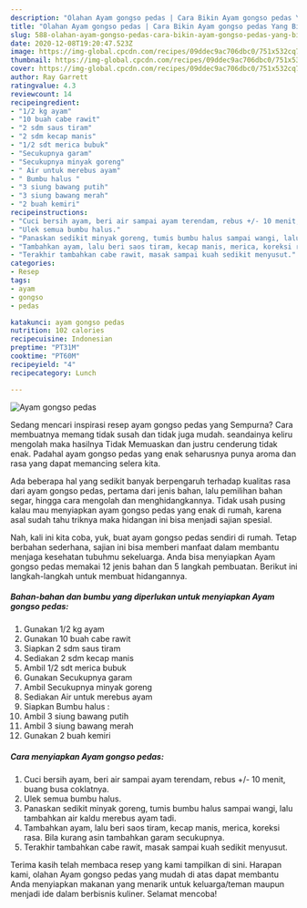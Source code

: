 ```yaml
---
description: "Olahan Ayam gongso pedas | Cara Bikin Ayam gongso pedas Yang Bisa Manjain Lidah"
title: "Olahan Ayam gongso pedas | Cara Bikin Ayam gongso pedas Yang Bisa Manjain Lidah"
slug: 588-olahan-ayam-gongso-pedas-cara-bikin-ayam-gongso-pedas-yang-bisa-manjain-lidah
date: 2020-12-08T19:20:47.523Z
image: https://img-global.cpcdn.com/recipes/09ddec9ac706dbc0/751x532cq70/ayam-gongso-pedas-foto-resep-utama.jpg
thumbnail: https://img-global.cpcdn.com/recipes/09ddec9ac706dbc0/751x532cq70/ayam-gongso-pedas-foto-resep-utama.jpg
cover: https://img-global.cpcdn.com/recipes/09ddec9ac706dbc0/751x532cq70/ayam-gongso-pedas-foto-resep-utama.jpg
author: Ray Garrett
ratingvalue: 4.3
reviewcount: 14
recipeingredient:
- "1/2 kg ayam"
- "10 buah cabe rawit"
- "2 sdm saus tiram"
- "2 sdm kecap manis"
- "1/2 sdt merica bubuk"
- "Secukupnya garam"
- "Secukupnya minyak goreng"
- " Air untuk merebus ayam"
- " Bumbu halus "
- "3 siung bawang putih"
- "3 siung bawang merah"
- "2 buah kemiri"
recipeinstructions:
- "Cuci bersih ayam, beri air sampai ayam terendam, rebus +/- 10 menit, buang busa coklatnya."
- "Ulek semua bumbu halus."
- "Panaskan sedikit minyak goreng, tumis bumbu halus sampai wangi, lalu tambahkan air kaldu merebus ayam tadi."
- "Tambahkan ayam, lalu beri saos tiram, kecap manis, merica, koreksi rasa. Bila kurang asin tambahkan garam secukupnya."
- "Terakhir tambahkan cabe rawit, masak sampai kuah sedikit menyusut."
categories:
- Resep
tags:
- ayam
- gongso
- pedas

katakunci: ayam gongso pedas 
nutrition: 102 calories
recipecuisine: Indonesian
preptime: "PT31M"
cooktime: "PT60M"
recipeyield: "4"
recipecategory: Lunch

---
```



![Ayam gongso pedas](https://img-global.cpcdn.com/recipes/09ddec9ac706dbc0/751x532cq70/ayam-gongso-pedas-foto-resep-utama.jpg)

Sedang mencari inspirasi resep ayam gongso pedas yang Sempurna? Cara membuatnya memang tidak susah dan tidak juga mudah. seandainya keliru mengolah maka hasilnya Tidak Memuaskan dan justru cenderung tidak enak. Padahal ayam gongso pedas yang enak seharusnya punya aroma dan rasa yang dapat memancing selera kita.

Ada beberapa hal yang sedikit banyak berpengaruh terhadap kualitas rasa dari ayam gongso pedas, pertama dari jenis bahan, lalu pemilihan bahan segar, hingga cara mengolah dan menghidangkannya. Tidak usah pusing kalau mau menyiapkan ayam gongso pedas yang enak di rumah, karena asal sudah tahu triknya maka hidangan ini bisa menjadi sajian spesial.




Nah, kali ini kita coba, yuk, buat ayam gongso pedas sendiri di rumah. Tetap berbahan sederhana, sajian ini bisa memberi manfaat dalam membantu menjaga kesehatan tubuhmu sekeluarga. Anda bisa menyiapkan Ayam gongso pedas memakai 12 jenis bahan dan 5 langkah pembuatan. Berikut ini langkah-langkah untuk membuat hidangannya.

<!--inarticleads1-->

##### Bahan-bahan dan bumbu yang diperlukan untuk menyiapkan Ayam gongso pedas:

1. Gunakan 1/2 kg ayam
1. Gunakan 10 buah cabe rawit
1. Siapkan 2 sdm saus tiram
1. Sediakan 2 sdm kecap manis
1. Ambil 1/2 sdt merica bubuk
1. Gunakan Secukupnya garam
1. Ambil Secukupnya minyak goreng
1. Sediakan  Air untuk merebus ayam
1. Siapkan  Bumbu halus :
1. Ambil 3 siung bawang putih
1. Ambil 3 siung bawang merah
1. Gunakan 2 buah kemiri




<!--inarticleads2-->

##### Cara menyiapkan Ayam gongso pedas:

1. Cuci bersih ayam, beri air sampai ayam terendam, rebus +/- 10 menit, buang busa coklatnya.
1. Ulek semua bumbu halus.
1. Panaskan sedikit minyak goreng, tumis bumbu halus sampai wangi, lalu tambahkan air kaldu merebus ayam tadi.
1. Tambahkan ayam, lalu beri saos tiram, kecap manis, merica, koreksi rasa. Bila kurang asin tambahkan garam secukupnya.
1. Terakhir tambahkan cabe rawit, masak sampai kuah sedikit menyusut.




Terima kasih telah membaca resep yang kami tampilkan di sini. Harapan kami, olahan Ayam gongso pedas yang mudah di atas dapat membantu Anda menyiapkan makanan yang menarik untuk keluarga/teman maupun menjadi ide dalam berbisnis kuliner. Selamat mencoba!
